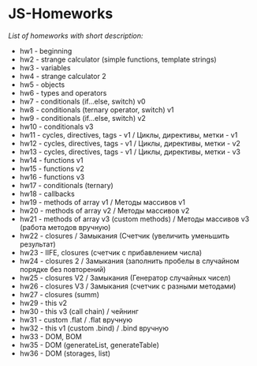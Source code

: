 # JS-Homeworks
*List of homeworks with short description:*

- hw1 - beginning
- hw2 - strange calculator (simple functions, template strings)
- hw3 - variables
- hw4 - strange calculator 2
- hw5 - objects
- hw6 - types and operators
- hw7 - conditionals (if...else, switch) v0
- hw8 - conditionals (ternary operator, switch) v1
- hw9 - conditionals (if...else, switch) v2
- hw10 - conditionals v3
- hw11 - cycles, directives, tags - v1 / Циклы, директивы, метки - v1
- hw12 - cycles, directives, tags - v1 / Циклы, директивы, метки - v2
- hw13 - cycles, directives, tags - v1 / Циклы, директивы, метки - v3
- hw14 - functions v1
- hw15 - functions v2
- hw16 - functions v3
- hw17 - conditionals (ternary)
- hw18 - callbacks
- hw19 - methods of array v1 / Методы массивов v1
- hw20 - methods of array v2 / Методы массивов v2
- hw21 - methods of array v3 (custom methods) / Методы массивов v3 (работа методов вручную)
- hw22 - closures / Замыкания (Счетчик (увеличить уменьшить результат)
- hw23 - IIFE, closures (счетчик с прибавлением числа)
- hw24 - closures 2 / Замыкания (заполнить пробелы в случайном порядке без повторений)
- hw25 - closures V2 / Замыкания (Генератор случайных чисел)
- hw26 - closures V3 / Замыкания (счетчик с разными методами)
- hw27 - closures (summ)
- hw29 - this v2
- hw30 - this v3 (call chain) / чейнинг
- hw31 - custom .flat / .flat вручную
- hw32 - this v1 (custom .bind) / .bind вручную
- hw33 - DOM, BOM
- hw35 - DOM (generateList, generateTable)
- hw36 - DOM (storages, list)
